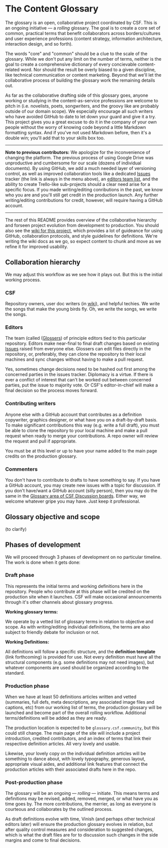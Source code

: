 # The Content Glossary

The glossary is an open, collaborative project coordinated by CSF. This is an ongoing initiative — a _rolling_ glossary. The goal is to create a core set of common, practical terms that benefit collaborators across borders/cultures and user experience professions (content strategy, information architecture, interaction design, and so forth). 

The words "core" and "common" should be a clue to the scale of the glossary. While we don't put any limit on the number of terms, neither is the goal to create a comprehensive dictionary of every concievable content-related word. Nor should the result be overly biased to a given discipline, like technical communication or content marketing. Beyond that we'll let the collaborative process of building the glossary work the remaining details out. 

As far as the collaborative drafting side of this glossary goes, anyone working or studying in the content-as-service professions are welcome to pitch in (i.e. novelists, poets, songwriters, and the groovy like are probably outside of our domain scope). We especially encourage all such writers who have avoided GitHub to date to let down your guard and give it a try. This project gives you a great excuse to do it in the company of your own people without the worry of knowing code beyond a little Markdown formatting syntax. And if you've not used Markdown before, then it's a double win; you'll add that to your skills box too.

***

**Note to previous contributors:** We apologize for the inconvenience of changing the platform. The previous process of using Google Drive was unproductive and cumbersome for our scale (dozens of individual documents). By using GitHub, we add a much needed layer of versioning control, as well as improved collaboration tools like a dedicated [Issues](https://github.com/content-strategy-forum/csf-glossary/issues) tracker (the link is always in the menu above), an [editors team list](https://github.com/orgs/content-strategy-forum/teams/glossers), and the ability to create Trello-like sub-projects should a clear need arise for a specific focus. If you made writing/editing conributions in the past, we know who you are and you'll still get credit in the production launch. Any further writing/editing contributions for credit, however, will require having a GitHub account.

***

The rest of this README provides overview of the collaborative hierarchy and forseen project evolution from development to production. You should also see the [wiki for this project](https://github.com/content-strategy-forum/csf-glossary/wiki), which provides a lot of guideance for using GitHub, collaboration protocols, and style guidelines for definitions. We're writing the wiki docs as we go, so expect content to chunk and move as we refine it for improved usability.

## Collaboration hierarchy

We may adjust this workflow as we see how it plays out. But this is the initial working process.

### CSF

Repository owners, user doc writers (in [wiki](https://github.com/content-strategy-forum/csf-glossary/wiki)), and helpful techies. We write the songs that make the young birds fly. Oh, we write the songs, we write the songs.

### Editors

The team (called ([Glossers](https://github.com/orgs/content-strategy-forum/teams/glossers)) of principle editors tied to this particular repository. Editors make near-final to final draft changes based on existing [Issues](https://github.com/content-strategy-forum/csf-glossary/issues) raised from everyone else. Glossers can edit files directly in the repository, or, preferably, they can clone the repository to their local machines and sync changes without having to make a pull request.

Yes, sometimes change decisions need to be hashed out first among the concerned parties in the issues tracker. Diplomacy is a virtue. If there is ever a conflict of interest that can't be worked out between concerned parties, put the issue to majority vote. Or CSF's editor-in-chief will make a final decision so the process moves forward.

### Contributing writers

Anyone else with a GitHub account that contributes as a definition copywriter, graphics designer, or what have you on a draft-by-draft basis. To make significant contributions this way (e.g. write a full draft), you must be able to clone the repository to your local machine and make a pull request when ready to merge your contributions. A repo owner will review the request and pull if appropriate. 

You must be at this level or up to have your name added to the main page credits on the production glossary.

### Commenters

You don't have to contribute to drafts to have something to say. If you have a GitHub account, you may create new issues with a topic for discussion. If you don't have/want a GitHub account (silly person), then you may do the same in the [Glossary area of CSF Discussion boards](https://discussion.csf.community/t/glossary). Either way, we welcome whatever gripe you may have. Just keep it professional.

## Glossary objective and scope

(to clarify)

## Phases of development

We will proceed through 3 phases of development on no particular timeline. The work is done when it gets done:

### Draft phase

This represents the initial terms and working definitions here in the repository. People who contribute at this phase will be credited on the production site when it launches. CSF will make occasional announcements through it's other channels about glossary progress.

**Working glossary terms:**

We operate by a vetted list of glossary terms in relation to objective and scope. As with writing/editing individual definitions, the terms are also subject to friendly debate for inclusion or not.

**Working Definitions:**

All definitions will follow a specific structure, and the **definition template** (link forthcoming) is provided for use. Not every definition must have all the structural components (e.g. some definitions may not need images), but whatever components are used should be organized according to the standard.

### Production phase

When we have at least 50 definitions articles written and vetted (summaries, full defs, meta descriptions, any associated image files and captions, etc) from our working list of terms, the production glossary will be launched and become part of the overall rolling workflow. Additional terms/definitions will be added as they are ready.

The production location is expected to be `glossary.csf.community`, but this could still change. The main page of the site will include a project introduction, credited contributors, and an index of terms that link their respective definition articles. All very lovely and usable. 

Likewise, your lovely copy on the individual definition articles will be something to dance about, with lovely typography, generous layout, appropriate visual aides, and additional link features that connect the production articles with their associated drafts here in the repo.

### Post-production phase

The glossary will be an ongoing — _rolling_ — initiate. This means terms and definitions may be revised, added, removed, merged, or what have you as time goes by. The more contributions, the merrier, as long as everyone is courteous and collaborates by the outlined process.

As draft definitions evolve with time, Vinish (and perhaps other technical editors later) will ensure the production glossary evolves in relation, but after quality control measures and consideration to suggested changes, which is what the draft files are for to discussion such changes in the side margins and come to final decisions.
